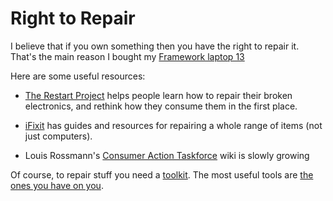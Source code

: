 # Right to Repair

I believe that if you own something then you have the right to repair it. That's the main reason I bought my [Framework laptop 13](../computing/framework_13.md)

Here are some useful resources:

- [The Restart Project](https://therestartproject.org/) helps people learn how to repair their broken electronics, and rethink how they consume them in the first place.

- [iFixit](https://ifixit.com) has guides and resources for repairing a whole range of items (not just computers).

- Louis Rossmann's [Consumer Action Taskforce](https://wiki.rossmanngroup.com/wiki/Main_Page) wiki is slowly growing

Of course, to repair stuff you need a [toolkit](./tiny_toolkit.md). The most useful tools are [the ones you have on you](https://media.ccc.de/v/emf2024-265-the-tiny-tool-kit-manifesto#t=513).
